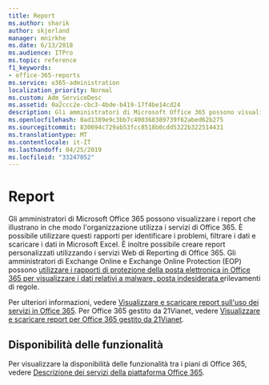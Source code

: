 ```yaml
---
title: Report
ms.author: sharik
author: skjerland
manager: mnirkhe
ms.date: 6/13/2018
ms.audience: ITPro
ms.topic: reference
f1_keywords:
- office-365-reports
ms.service: o365-administration
localization_priority: Normal
ms.custom: Adm_ServiceDesc
ms.assetid: 0a2ccc2e-cbc3-4bde-b419-17f4be14cd24
description: Gli amministratori di Microsoft Office 365 possono visualizzare i report che illustrano in che modo l'organizzazione utilizza i servizi di Office 365. È possibile utilizzare questi rapporti per identificare i problemi, filtrare i dati e scaricare i dati in Microsoft Excel. È inoltre possibile creare report personalizzati utilizzando i servizi Web di Reporting di Office 365. Gli amministratori di Exchange Online e Exchange Online Protection (EOP) possono utilizzare i rapporti di protezione della posta elettronica in Office 365 per visualizzare i dati relativi a malware, posta indesiderata e rilevamenti di regole.
ms.openlocfilehash: 0ad1389e9c3bb7c400368389739f62abed62b275
ms.sourcegitcommit: 830694c729ab53fcc8518b0cdd5322b322514431
ms.translationtype: MT
ms.contentlocale: it-IT
ms.lasthandoff: 04/25/2019
ms.locfileid: "33247052"
---
```

# <a name="reports"></a>Report

Gli amministratori di Microsoft Office 365 possono visualizzare i report che illustrano in che modo l'organizzazione utilizza i servizi di Office 365. È possibile utilizzare questi rapporti per identificare i problemi, filtrare i dati e scaricare i dati in Microsoft Excel. È inoltre possibile creare report personalizzati utilizzando i servizi Web di Reporting di Office 365. Gli amministratori di Exchange Online e Exchange Online Protection (EOP) possono [utilizzare i rapporti di protezione della posta elettronica in Office 365 per visualizzare i dati relativi a malware, posta indesiderata e](https://go.microsoft.com/fwlink/p/?LinkId=401102)rilevamenti di regole.
  
Per ulteriori informazioni, vedere [Visualizzare e scaricare report sull'uso dei servizi in Office 365](https://go.microsoft.com/fwlink/p/?LinkID=270182). Per Office 365 gestito da 21Vianet, vedere [Visualizzare e scaricare report per Office 365 gestito da 21Vianet](http://go.microsoft.com/fwlink/?LinkID=733348&amp;clcid=0x409).
  
## <a name="feature-availability"></a>Disponibilità delle funzionalità

Per visualizzare la disponibilità delle funzionalità tra i piani di Office 365, vedere [Descrizione dei servizi della piattaforma Office 365](https://technet.microsoft.com/en-us/library/office-365-platform-service-description.aspx).
  

